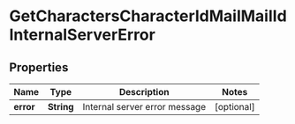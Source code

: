 
# GetCharactersCharacterIdMailMailIdInternalServerError

## Properties
Name | Type | Description | Notes
------------ | ------------- | ------------- | -------------
**error** | **String** | Internal server error message |  [optional]



